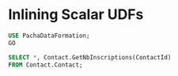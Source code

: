# Inlining Scalar UDFs

```sql	
USE PachaDataFormation;
GO

SELECT *, Contact.GetNbInscriptions(ContactId) 
FROM Contact.Contact;
```


